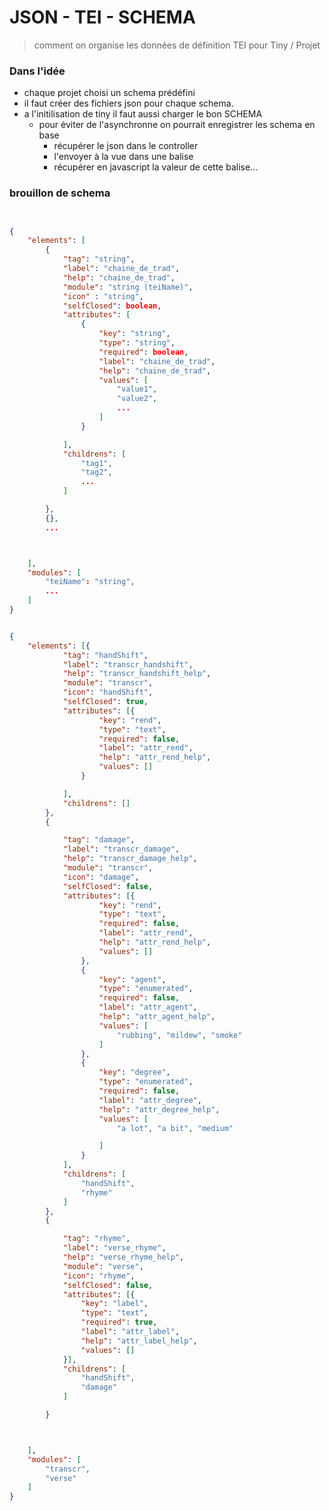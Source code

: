 # JSON - TEI - SCHEMA

> comment on organise les données de définition TEI pour Tiny / Projet



### Dans l'idée

- chaque projet choisi un schema prédéfini
- il faut créer des fichiers json pour chaque schema.
- a l'initilisation de tiny il faut aussi charger le bon SCHEMA
  - pour éviter de l'asynchronne on pourrait enregistrer les schema en base
	- récupérer le json dans le controller
	- l'envoyer à la vue dans une balise
	- récupérer en javascript la valeur de cette balise...

### brouillon de schema

```json


{
	"elements": [
		{
			"tag": "string",
			"label": "chaine_de_trad",
			"help": "chaine_de_trad",
			"module": "string (teiName)",
			"icon" : "string",			
			"selfClosed": boolean,
			"attributes": [
				{
					"key": "string",
					"type": "string",
					"required": boolean,
					"label": "chaine_de_trad",
					"help": "chaine_de_trad",
					"values": [
						"value1",
						"value2",
						...
					]
				}

			],
			"childrens": [
				"tag1",
				"tag2",
				...
			]

		},
		{},
		...



	],
	"modules": [
		"teiName": "string",
		...
	]
}
```

```JSON

{
	"elements": [{
			"tag": "handShift",
			"label": "transcr_handshift",
			"help": "transcr_handshift_help",
			"module": "transcr",
			"icon": "handShift",
			"selfClosed": true,
			"attributes": [{
					"key": "rend",
					"type": "text",
					"required": false,
					"label": "attr_rend",
					"help": "attr_rend_help",
					"values": []
				}

			],
			"childrens": []
		},
		{

			"tag": "damage",
			"label": "transcr_damage",
			"help": "transcr_damage_help",
			"module": "transcr",
			"icon": "damage",
			"selfClosed": false,
			"attributes": [{
					"key": "rend",
					"type": "text",
					"required": false,
					"label": "attr_rend",
					"help": "attr_rend_help",
					"values": []
				},
				{
					"key": "agent",
					"type": "enumerated",
					"required": false,
					"label": "attr_agent",
					"help": "attr_agent_help",
					"values": [
						"rubbing", "mildew", "smoke"
					]
				},
				{
					"key": "degree",
					"type": "enumerated",
					"required": false,
					"label": "attr_degree",
					"help": "attr_degree_help",
					"values": [
						"a lot", "a bit", "medium"

					]
				}
			],
			"childrens": [
				"handShift",
				"rhyme"
			]
		},
		{

			"tag": "rhyme",
			"label": "verse_rhyme",
			"help": "verse_rhyme_help",
			"module": "verse",
			"icon": "rhyme",
			"selfClosed": false,
			"attributes": [{
				"key": "label",
				"type": "text",
				"required": true,
				"label": "attr_label",
				"help": "attr_label_help",
				"values": []
			}],
			"childrens": [
				"handShift",
				"damage"
			]

		}



	],
	"modules": [
		"transcr",
		"verse"
	]
}



 ```

